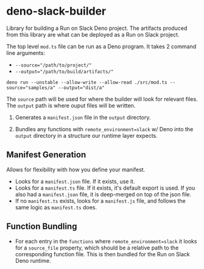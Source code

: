 # deno-slack-builder

Library for building a Run on Slack Deno project. The artifacts produced from this library are what can be deployed as a Run on Slack project.

The top level `mod.ts` file can be run as a Deno program. It takes 2 command line arguments:

* `--source="/path/to/project/"`
* `--output="/path/to/build/artifacts/"`

```
deno run --unstable --allow-write --allow-read ./src/mod.ts --source="samples/a" --output="dist/a"
```


The `source` path will be used for where the builder will look for relevant files. The `output` path is where ouput files will be written.


1. Generates a `manifest.json` file in the `output` directory.

2. Bundles any functions with `remote_environment=slack` w/ Deno into the `output` directory in a structure our runtime layer expects.

## Manifest Generation
Allows for flexibility with how you define your manifest.

* Looks for a `manifest.json` file. If it exists, use it.
* Looks for a `manifest.ts` file. If it exists, it's default export is used. If you also had a `manifest.json` file, it is deep-merged on top of the json file.
* If no `manifest.ts` exists, looks for a `manifest.js` file, and follows the same logic as `manifest.ts` does.

## Function Bundling
* For each entry in the `functions` where `remote_environment=slack` it looks for a `source_file` property, which should be a relative path to the corresponding function file. This is then bundled for the Run on Slack Deno runtime.